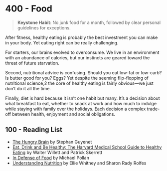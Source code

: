 # 400 - Food

> **Keystone Habit**: No junk food for a month, followed by clear personal guidelines for exceptions.

After fitness, healthy eating is probably the best investment you can make in your body. Yet eating right can be really challenging.

For starters, our brains evolved to overconsume. We live in an environment with an abundance of calories, but our instincts are geared toward the threat of future starvation.

Second, nutritional advice is confusing. Should you eat low-fat or low-carb? Is butter good for you? Eggs? Yet despite the seeming flip-flopping of nutritional science,2 the core of healthy eating is fairly obvious—we just don’t do it all the time.

Finally, diet is hard because it isn’t one habit but many. It’s a decision about what breakfast to eat, whether to snack at work and how much to indulge while staying with family over the holidays. Each decision a complex trade-off between health, enjoyment and social obligations.

## 100 - Reading List

- [The Hungry Brain](https://www.amazon.com/Hungry-Brain-Outsmarting-Instincts-Overeat/dp/1250081203/) by Stephan Guyenet
- [Eat, Drink and Be Healthy: The Harvard Medical School Guide to Healthy Eating](https://www.amazon.com/Eat-Drink-Be-Healthy-Harvard/dp/1501164775/) by Walter Willett and Patrick Skerrett
- [In Defense of Food](https://www.amazon.com/Defense-Food-Eaters-Manifesto/dp/0143114964/) by Michael Pollan
- [Understanding Nutrition](https://www.amazon.com/Understanding-Nutrition-MindTap-Course-List/dp/0357447514/) by Ellie Whitney and Sharon Rady Rolfes
